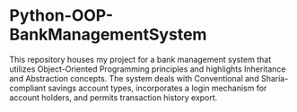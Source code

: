 # Python-OOP-BankManagementSystem
This repository houses my project for a bank management system that utilizes Object-Oriented Programming principles and highlights Inheritance and Abstraction concepts. The system deals with Conventional and Sharia-compliant savings account types, incorporates a login mechanism for account holders, and permits transaction history export.
